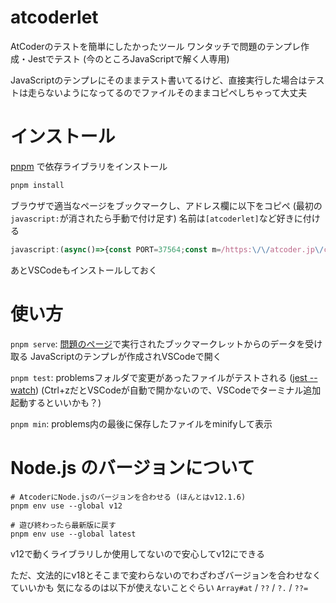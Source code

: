 # atcoderlet

AtCoderのテストを簡単にしたかったツール
ワンタッチで問題のテンプレ作成・Jestでテスト
(今のところJavaScriptで解く人専用)

JavaScriptのテンプレにそのままテスト書いてるけど、直接実行した場合はテストは走らないようになってるのでファイルそのままコピペしちゃって大丈夫

# インストール

[pnpm](https://pnpm.io/ja/installation) で依存ライブラリをインストール

```sh
pnpm install
```

ブラウザで適当なページをブックマークし、アドレス欄に以下をコピペ (最初の`javascript:`が消されたら手動で付け足す)
名前は`[atcoderlet]`など好きに付ける

```js
javascript:(async()=>{const PORT=37564;const m=/https:\/\/atcoder.jp\/contests\/([-\w]+)\/tasks\/([-\w]+)/.exec(location.href);if(m){const examples=[];const parent=document.querySelector(".lang-ja")||document;parent.querySelectorAll("[id^=pre-sample]").forEach((e,i)=>{(examples[i/2|0]??=[]).push(e.textContent.trim())});const problem={url:m[0],contestId:m[1],problemId:m[2],subject:document.title,examples,timestamp:new Date().toISOString()};await fetch(`http://localhost:${PORT}`,{method:"POST",mode:"no-cors",body:JSON.stringify(problem)}).catch(()=>alert(`\u300Cpnpm serve\u300D\u3057\u3066\u306A\u3044\u304B\u3082\uFF1F`))}else{alert("AtCoder\u306E\u554F\u984C\u30DA\u30FC\u30B8\u3067\u4F7F\u3063\u3066\u306D")}})();
```

あとVSCodeもインストールしておく

# 使い方

`pnpm serve`: [問題のページ](https://atcoder.jp/contests/practice/tasks/practice_1)で実行されたブックマークレットからのデータを受け取る
JavaScriptのテンプレが作成されVSCodeで開く

`pnpm test`: problemsフォルダで変更があったファイルがテストされる ([jest --watch](https://jestjs.io/ja/docs/cli#:~:text=name%2Dof%2Dspec-,%E3%82%A6%E3%82%A9%E3%83%83%E3%83%81%E3%83%A2%E3%83%BC%E3%83%89%E3%81%A7%E5%AE%9F%E8%A1%8C%E3%81%99%E3%82%8B%3A,-jest%20%2D%2Dwatch%20%23%20%E3%83%87%E3%83%95%E3%82%A9%E3%83%AB%E3%83%88))
(Ctrl+zだとVSCodeが自動で開かないので、VSCodeでターミナル追加起動するといいかも？)

`pnpm min`: problems内の最後に保存したファイルをminifyして表示

# Node.js のバージョンについて

```
# AtcoderにNode.jsのバージョンを合わせる (ほんとはv12.1.6)
pnpm env use --global v12

# 遊び終わったら最新版に戻す
pnpm env use --global latest
```

v12で動くライブラリしか使用してないので安心してv12にできる

ただ、文法的にv18とそこまで変わらないのでわざわざバージョンを合わせなくていいかも
気になるのは以下が使えないことぐらい
`Array#at` / `??` / `?.` / `??=`